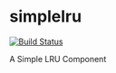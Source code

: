 # simplelru

[![Build Status](https://travis-ci.org/osadalakmal/simplelru.svg?branch=master)](https://travis-ci.org/osadalakmal/simplelru)

A Simple LRU Component

